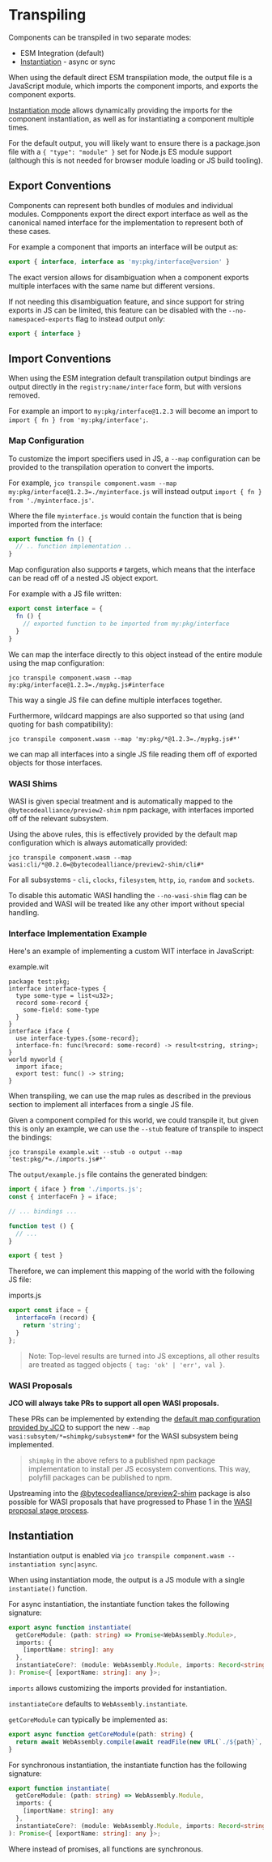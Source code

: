 # Transpiling

Components can be transpiled in two separate modes:

* ESM Integration (default)
* [Instantiation](#instantiation) - async or sync

When using the default direct ESM transpilation mode, the output file is a JavaScript module, which imports the component imports,
and exports the component exports.

[Instantiation mode](#instantiation) allows dynamically providing the imports for the component instantiation, as well as for instantiating a component multiple times.

For the default output, you will likely want to ensure there is a package.json file with a `{ "type": "module" }` set for Node.js ES module support (although this is not needed for browser module loading or JS build tooling).

## Export Conventions

Components can represent both bundles of modules and individual modules. Compponents export the direct export interface as well as the canonical named interface for the implementation to represent both of these cases.

For example a component that imports an interface will be output as:

```js
export { interface, interface as 'my:pkg/interface@version' }
```

The exact version allows for disambiguation when a component exports multiple interfaces with the same name but different versions.

If not needing this disambiguation feature, and since support for string exports in JS can be limited, this feature can be disabled with the `--no-namespaced-exports` flag to instead output only:

```js
export { interface }
```

## Import Conventions

When using the ESM integration default transpilation output bindings are output directly in the `registry:name/interface` form, but with versions removed.

For example an import to `my:pkg/interface@1.2.3` will become an import to `import { fn } from 'my:pkg/interface';`.

### Map Configuration

To customize the import specifiers used in JS, a `--map` configuration can be provided to the transpilation operation to convert the imports.

For example, `jco transpile component.wasm --map my:pkg/interface@1.2.3=./myinterface.js` will instead output `import { fn } from './myinterface.js'`.

Where the file `myinterface.js` would contain the function that is being imported from the interface:

```js
export function fn () {
  // .. function implementation ..
}
```

Map configuration also supports `#` targets, which means that the interface can be read off of a nested JS object export.

For example with a JS file written:

```js
export const interface = {
  fn () {
    // exported function to be imported from my:pkg/interface
  }
}
```

We can map the interface directly to this object instead of the entire module using the map configuration:

```
jco transpile component.wasm --map my:pkg/interface@1.2.3=./mypkg.js#interface
```

This way a single JS file can define multiple interfaces together.

Furthermore, wildcard mappings are also supported so that using (and quoting for bash compatibility):

```
jco transpile component.wasm --map 'my:pkg/*@1.2.3=./mypkg.js#*'
```

we can map all interfaces into a single JS file reading them off of exported objects for those interfaces.

### WASI Shims

WASI is given special treatment and is automatically mapped to the `@bytecodealliance/preview2-shim` npm package, with interfaces imported off of the relevant subsystem.

Using the above rules, this is effectively provided by the default map configuration which is always automatically provided:

```
jco transpile component.wasm --map wasi:cli/*@0.2.0=@bytecodealliance/preview2-shim/cli#*
```

For all subsystems - `cli`, `clocks`, `filesystem`, `http`, `io`, `random` and `sockets`.

To disable this automatic WASI handling the `--no-wasi-shim` flag can be provided and WASI will be treated like any other import without special handling.

### Interface Implementation Example

Here's an example of implementing a custom WIT interface in JavaScript:

example.wit
```wit
package test:pkg;
interface interface-types {
  type some-type = list<u32>;
  record some-record {
    some-field: some-type
  }
}
interface iface {
  use interface-types.{some-record};
  interface-fn: func(%record: some-record) -> result<string, string>;
}
world myworld {
  import iface;
  export test: func() -> string;
}
```

When transpiling, we can use the map rules as described in the previous section to implement all interfaces from a single JS file.

Given a component compiled for this world, we could transpile it, but given this is only an example, we can use the `--stub` feature of transpile to inspect the bindings:

```
jco transpile example.wit --stub -o output --map 'test:pkg/*=./imports.js#*'
```

The `output/example.js` file contains the generated bindgen:

```js
import { iface } from './imports.js';
const { interfaceFn } = iface;

// ... bindings ...

function test () {
  // ...
}

export { test }
```

Therefore, we can implement this mapping of the world with the following JS file:

imports.js
```js
export const iface = {
  interfaceFn (record) {
    return 'string';
  }
};
```

> Note: Top-level results are turned into JS exceptions, all other results are treated as tagged objects `{ tag: 'ok' | 'err', val }`.

### WASI Proposals

**JCO will always take PRs to support all open WASI proposals.**

These PRs can be implemented by extending the [default map configuration provided by JCO](https://github.com/bytecodealliance/jco/blob/main/src/cmd/transpile.js#L110) to support the new `--map wasi:subsytem/*=shimpkg/subsystem#*` for the WASI subsystem being implemented.

> `shimpkg` in the above refers to a published npm package implementation to install per JS ecosystem conventions. This way, polyfill packages can be published to npm.

Upstreaming into the [@bytecodealliance/preview2-shim](https://github.com/bytecodealliance/jco/tree/main/packages/preview2-shim) package is also possible for WASI proposals that have progressed to Phase 1 in the [WASI proposal stage process](https://github.com/WebAssembly/WASI/blob/main/Proposals.md).

## Instantiation

Instantiation output is enabled via `jco transpile component.wasm --instantiation sync|async`.

When using instantiation mode, the output is a JS module with a single `instantiate()` function.

For async instantiation, the instantiate function takes the following signature:

```ts
export async function instantiate(
  getCoreModule: (path: string) => Promise<WebAssembly.Module>,
  imports: {
    [importName: string]: any
  },
  instantiateCore?: (module: WebAssembly.Module, imports: Record<string, any>) => Promise<WebAssembly.Instance>
): Promise<{ [exportName: string]: any }>;
```

`imports` allows customizing the imports provided for instantiation.

`instantiateCore` defaults to `WebAssembly.instantiate`.

`getCoreModule` can typically be implemented as:

```ts
export async function getCoreModule(path: string) {
  return await WebAssembly.compile(await readFile(new URL(`./${path}`, import.meta.url)));
}
```

For synchronous instantiation, the instantiate function has the following signature:

```ts
export function instantiate(
  getCoreModule: (path: string) => WebAssembly.Module,
  imports: {
    [importName: string]: any
  },
  instantiateCore?: (module: WebAssembly.Module, imports: Record<string, any>) => WebAssembly.Instance
): Promise<{ [exportName: string]: any }>;
```

Where instead of promises, all functions are synchronous.

